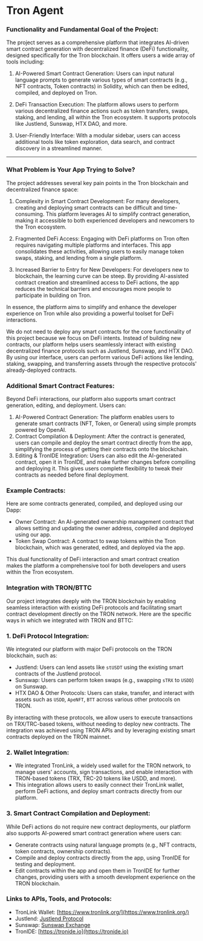 # Tron Agent

### Functionality and Fundamental Goal of the Project:

The project serves as a comprehensive platform that integrates AI-driven smart contract generation with decentralized finance (DeFi) functionality, designed specifically for the Tron blockchain. It offers users a wide array of tools including:

1. AI-Powered Smart Contract Generation: Users can input natural language prompts to generate various types of smart contracts (e.g., NFT contracts, Token contracts) in Solidity, which can then be edited, compiled, and deployed on Tron.
   
2. DeFi Transaction Execution: The platform allows users to perform various decentralized finance actions such as token transfers, swaps, staking, and lending, all within the Tron ecosystem. It supports protocols like Justlend, Sunswap, HTX DAO, and more.

3. User-Friendly Interface: With a modular sidebar, users can access additional tools like token exploration, data search, and contract discovery in a streamlined manner.

---

### What Problem is Your App Trying to Solve?

The project addresses several key pain points in the Tron blockchain and decentralized finance space:

1. Complexity in Smart Contract Development: For many developers, creating and deploying smart contracts can be difficult and time-consuming. This platform leverages AI to simplify contract generation, making it accessible to both experienced developers and newcomers to the Tron ecosystem.

2. Fragmented DeFi Access: Engaging with DeFi platforms on Tron often requires navigating multiple platforms and interfaces. This app consolidates these activities, allowing users to easily manage token swaps, staking, and lending from a single platform.

3. Increased Barrier to Entry for New Developers: For developers new to blockchain, the learning curve can be steep. By providing AI-assisted contract creation and streamlined access to DeFi actions, the app reduces the technical barriers and encourages more people to participate in building on Tron.

In essence, the platform aims to simplify and enhance the developer experience on Tron while also providing a powerful toolset for DeFi interactions.


We do not need to deploy any smart contracts for the core functionality of this project because we focus on DeFi intents. Instead of building new contracts, our platform helps users seamlessly interact with existing decentralized finance protocols such as Justlend, Sunswap, and HTX DAO. By using our interface, users can perform various DeFi actions like lending, staking, swapping, and transferring assets through the respective protocols' already-deployed contracts.

### Additional Smart Contract Features:
Beyond DeFi interactions, our platform also supports smart contract generation, editing, and deployment. Users can:
1. AI-Powered Contract Generation: The platform enables users to generate smart contracts (NFT, Token, or General) using simple prompts powered by OpenAI.
2. Contract Compilation & Deployment: After the contract is generated, users can compile and deploy the smart contract directly from the app, simplifying the process of getting their contracts onto the blockchain.
3. Editing & TronIDE Integration: Users can also edit the AI-generated contract, open it in TronIDE, and make further changes before compiling and deploying it. This gives users complete flexibility to tweak their contracts as needed before final deployment.

### Example Contracts:
Here are some contracts generated, compiled, and deployed using our Dapp:
- Owner Contract: An AI-generated ownership management contract that allows setting and updating the owner address, compiled and deployed using our app.
- Token Swap Contract: A contract to swap tokens within the Tron blockchain, which was generated, edited, and deployed via the app.

This dual functionality of DeFi interaction and smart contract creation makes the platform a comprehensive tool for both developers and users within the Tron ecosystem.


### Integration with TRON/BTTC

Our project integrates deeply with the TRON blockchain by enabling seamless interaction with existing DeFi protocols and facilitating smart contract development directly on the TRON network. Here are the specific ways in which we integrated with TRON and BTTC:

### 1. DeFi Protocol Integration:
We integrated our platform with major DeFi protocols on the TRON blockchain, such as:
- Justlend: Users can lend assets like `stUSDT` using the existing smart contracts of the Justlend protocol.
- Sunswap: Users can perform token swaps (e.g., swapping `sTRX` to `USDD`) on Sunswap.
- HTX DAO & Other Protocols: Users can stake, transfer, and interact with assets such as `USDD`, `ApeNFT`, `BTT` across various other protocols on TRON.

By interacting with these protocols, we allow users to execute transactions on TRX/TRC-based tokens, without needing to deploy new contracts. The integration was achieved using TRON APIs and by leveraging existing smart contracts deployed on the TRON mainnet.

### 2. Wallet Integration:
- We integrated TronLink, a widely used wallet for the TRON network, to manage users' accounts, sign transactions, and enable interaction with TRON-based tokens (TRX, TRC-20 tokens like USDD, and more).
- This integration allows users to easily connect their TronLink wallet, perform DeFi actions, and deploy smart contracts directly from our platform.

### 3. Smart Contract Compilation and Deployment:
While DeFi actions do not require new contract deployments, our platform also supports AI-powered smart contract generation where users can:
- Generate contracts using natural language prompts (e.g., NFT contracts, token contracts, ownership contracts).
- Compile and deploy contracts directly from the app, using TronIDE for testing and deployment.
- Edit contracts within the app and open them in TronIDE for further changes, providing users with a smooth development experience on the TRON blockchain.

### Links to APIs, Tools, and Protocols:
- TronLink Wallet: [https://www.tronlink.org/](https://www.tronlink.org/)
- Justlend: [Justlend Protocol](https://www.justlend.org)
- Sunswap: [Sunswap Exchange](https://sunswap.com)
- TronIDE: [https://tronide.io](https://tronide.io)

